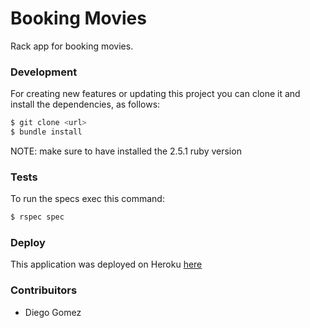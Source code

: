 Booking Movies
==

Rack app for booking movies.

### Development

For creating new features or updating this project you can clone it and install the dependencies, as follows:

```bash
$ git clone <url>
$ bundle install
```

NOTE: make sure to have installed the 2.5.1 ruby version

### Tests
To run the specs exec this command:

```bash
$ rspec spec
```

### Deploy
This application was deployed on Heroku [here](http://url.here)

### Contribuitors
- Diego Gomez

